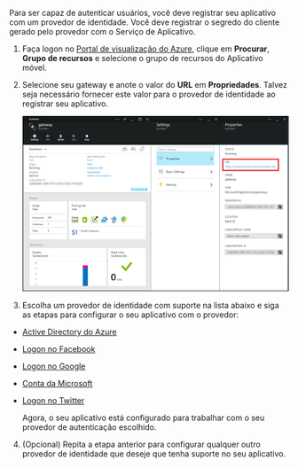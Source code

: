 

Para ser capaz de autenticar usuários, você deve registrar seu aplicativo com um provedor de identidade. Você deve registrar o segredo do cliente gerado pelo provedor com o Serviço de Aplicativo.

1. Faça logon no [Portal de visualização do Azure], clique em **Procurar**, **Grupo de recursos** e selecione o grupo de recursos do Aplicativo móvel.

2. Selecione seu gateway e anote o valor do **URL** em **Propriedades**. Talvez seja necessário fornecer este valor para o provedor de identidade ao registrar seu aplicativo.

   	![](./media/app-service-mobile-register-authentication/gateway-uri.png)

3. Escolha um provedor de identidade com suporte na lista abaixo e siga as etapas para configurar o seu aplicativo com o provedor:

 - <a href="/pt-br/documentation/articles/app-service-mobile-how-to-configure-active-directory-authentication-preview/" target="_blank">Active Directory do Azure</a>
 - <a href="/pt-br/documentation/articles/app-service-mobile-how-to-configure-facebook-authentication-preview/" target="_blank">Logon no Facebook</a>
 - <a href="/pt-br/documentation/articles/app-service-mobile-how-to-configure-google-authentication-preview/" target="_blank">Logon no Google</a>
 - <a href="/pt-br/documentation/articles/app-service-mobile-how-to-configure-microsoft-authentication-preview/" target="_blank">Conta da Microsoft</a>
 - <a href="/pt-br/documentation/articles/app-service-mobile-how-to-configure-twitter-authentication-preview/" target="_blank">Logon no Twitter</a>

	Agora, o seu aplicativo está configurado para trabalhar com o seu provedor de autenticação escolhido.

4. (Opcional) Repita a etapa anterior para configurar qualquer outro provedor de identidade que deseje que tenha suporte no seu aplicativo. 

<!-- URLs. -->
[Portal de visualização do Azure]: https://portal.azure.com/

<!---HONumber=July15_HO3-->